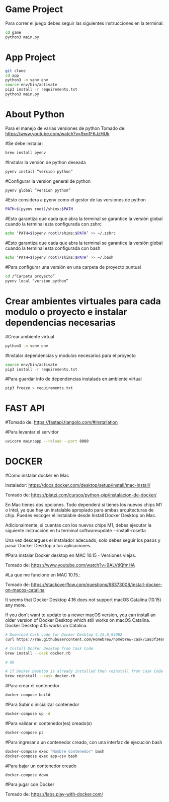 # Game Project

Para correr el juego debes seguir las siguientes instrucciones en la terminal:

```sh
cd game
python3 main.py
```


# App Project

```sh
git clone 
cd app
python3 -m venv env
source env/bin/activate
pip3 install -r requirements.txt
python3 main.py
```

# About Python

Para el manejo de varias versiones de python
Tomado de: https://www.youtube.com/watch?v=9xn1F6JzHUk

#Se debe instalar: 
```sh
brew install pyenv
```
#Instalar la versión de python deseada
```sh
pyenv install “version python” 
```
#Configurar la version general de python
```sh
pyenv global “version python” 
```
#Esto considera a pyenv como el gestor de las versiones de python
```sh
PATH=$(pyenv root)/shims:$PATH
```

#Esto garantiza que cada que abra la terminal se garantice la versión global cuando la terminal esta configurada con zshrc

```sh
echo ‘PATH=$(pyenv root)/shims:$PATH’ >> ~/.zshrc  
```

#Esto garantiza que cada que abra la terminal se garantice la versión global cuando la terminal esta configurada con bash
```sh
echo ‘PATH=$(pyenv root)/shims:$PATH’ >> ~/.bash
```

#Para configurar una versión en una carpeta de proyecto puntual
```sh
cd /“Carpeta proyecto”
pyenv local “version python”
```
# Crear ambientes virtuales para cada modulo o proyecto e instalar dependencias necesarias

#Crear ambiente virtual
```sh
python3 -m venv env
```

#Instalar dependencias y modulos necesarios para el proyecto
```sh
source env/bin/activate
pip3 install -r requirements.txt
```

#Para guardar info de dependencias instalads en ambiente virtual
```sh
pip3 freeze > requirements.txt
```

# FAST API
#Tomado de: https://fastapi.tiangolo.com/#installation

#Para levantar el servidor
```sh
uvicorn main:app --reload --port 8080
```

# DOCKER
#Como instalar docker en Mac

Instalador: https://docs.docker.com/desktop/setup/install/mac-install/

Tomado de: https://platzi.com/cursos/python-pip/instalacion-de-docker/

En Mac tienes dos opciones. Todo dependerá si tienes los nuevos chips M1 o Intel, ya que hay un instalable apropiado para ambas arquitecturas de chip. Puedes escoger el instalable desde Install Docker Desktop on Mac.

Adicionalmente, si cuentas con los nuevos chips M1, debes ejecutar la siguiente instrucción en tu terminal softwareupdate --install-rosetta

Una vez descargues el instalador adecuado, solo debes seguir los pasos y pasar Docker Desktop a tus aplicaciones.

#Para instalar Docker desktop en MAC 10.15 - Versiones viejas.

Tomado de: https://www.youtube.com/watch?v=9ALVtKjfmHA

#La que me funciono en MAC 10.15.:

Tomado de: https://stackoverflow.com/questions/68373008/install-docker-on-macos-catalina

It seems that Docker Desktop 4.16 does not support macOS Catalina (10.15) any more.

If you don't want to update to a newer macOS version, you can install an older version of Docker Desktop which still works on macOS Catalina. Docker Desktop 4.15 works on Catalina.

```sh
# Download Cask code for Docker Desktop 4.15.0,93002
curl https://raw.githubusercontent.com/Homebrew/homebrew-cask/1a83f3469ab57b01c0312aa70503058f7a27bd1d/Casks/docker.rb -O

# Install Docker Desktop from Cask Code
brew install --cask docker.rb

# OR

# if Docker Desktop is already installed then reinstall from Cask Code
brew reinstall --cask docker.rb 
```

#Para crear el contenedor
```sh
docker-compose build
```

#Para Subir o inicializar contenedor
```sh
docker-compose up -d
```

#Para validar el contenedor(es) creado(s)
```sh
docker-compose ps
```

#Para ingresar a un contenedor creado, con  una interfaz de ejecución bash
```sh
docker-compose exec "Nombre Contenedor" bash
docker-compose exec app-csv bash
```

#Para bajar un contenedor creado
```sh
docker-compose down
```

#Para jugar con Docker

Tomado de: https://labs.play-with-docker.com/





